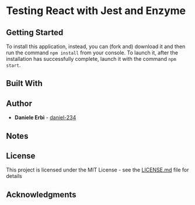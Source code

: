# Testing React with Jest and Enzyme



## Getting Started

To install this application, instead, you can (fork and) download it and then run the command `npm install` from your console. To launch it, after the installation has successfully complete, launch it with the command `npm start`.

## Built With


## Author

* **Daniele Erbì** - [daniel-234](https://github.com/daniel-234)

## Notes


## License

This project is licensed under the MIT License - see the [LICENSE.md](LICENSE.md) file for details

## Acknowledgments

